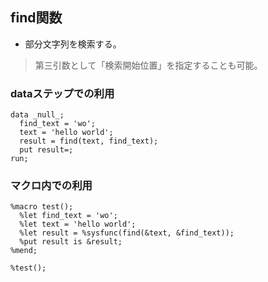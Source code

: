 ## find関数

- 部分文字列を検索する。

> 第三引数として「検索開始位置」を指定することも可能。

### dataステップでの利用

``` sas
data _null_;
  find_text = 'wo';
  text = 'hello world';
  result = find(text, find_text);  
  put result=;
run;
```

### マクロ内での利用

``` sas
%macro test();
  %let find_text = 'wo';
  %let text = 'hello world';
  %let result = %sysfunc(find(&text, &find_text));
  %put result is &result;
%mend;

%test();
```
